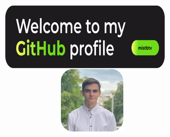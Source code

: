 <p align="center">
  <img src="github_banner.png" alt="Image 1" width="754" height="197" style="display: inline-block; margin-right: 44px;">
  <img src="github_me.png" alt="Image 2" width="197" height="197" style="display: inline-block; margin-left: 44px">
</p>
